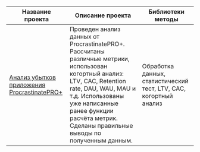

| Название проекта                                                                                                                   | Описание проекта                                                                                                                                                                                                                                                  | Библиотеки методы                                                 |
|------------------------------------------------------------------------------------------------------------------------------------|-------------------------------------------------------------------------------------------------------------------------------------------------------------------------------------------------------------------------------------------------------------------|-------------------------------------------------------------------|
| [Анализ убытков приложения ProcrastinatePRO+](https://github.com/Zelenenykiy/Portfolio/tree/main/Advertising%20company%20research) | Проведен анализ данных от ProcrastinatePRO+. Рассчитаны различные метрики, использован когортный анализ: LTV, CAC, Retention rate, DAU, WAU, MAU и т.д. Использованы уже написанные ранее функции расчёта метрик. Сделаны правильные выводы по полученным данным. | Обработка данных, статистический тест, LTV, CAC, когортный анализ |
